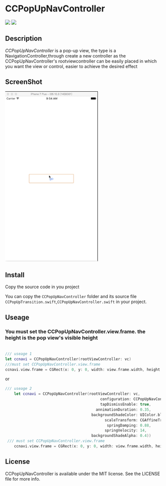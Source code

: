 # CCPopUpNavController



![](https://img.shields.io/badge/Swift-3.0-green.svg)
![](https://img.shields.io/badge/license-MIT-blue.svg)


## Description
*CCPopUpNavController* is a pop-up view, the type is a NavigationController,through create a new controller as the CCPopUpNavController's rootviewcontroller can be easily placed in which you want the view or control, easier to achieve the desired effect 


## ScreenShot

<img src="demo.gif" alt="img" width="300px">

## Install

Copy the source code in you project

You can copy the `CCPopUpNavController` folder and its source file `CCPopUpTransition.swift`,`CCPopUpNavController.swift` in your project.

## Useage

### You must set the CCPopUpNavController.view.frame. the height is the pop view's visible height

```swift

/// useage 1
let ccnavi = CCPopUpNavController(rootViewController: vc)
///must set CCPopUpNavController.view.frame
ccnavi.view.frame = CGRect(x: 0, y: 0, width: view.frame.width, height: 400)

```

or


```swift
/// useage 2
    let ccnavi = CCPopUpNavController(rootViewController: vc, 
                                           configuration: CCPopUpNavController.optionalValue(
                                           tapDismissEnable: true, 
                                         annimationDuration: 0.35, 
                                       backgroundShadeColor: UIColor.black, 
                                             scaleTransform: CGAffineTransform(scaleX: 0.94, y: 0.94), 
                                              springDamping: 0.88, 
                                             springVelocity: 14, 
                                       backgroundShadeAlpha: 0.4))
 /// must set CCPopUpNavController.view.frame
    ccnavi.view.frame = CGRect(x: 0, y: 0, width: view.frame.width, height: 400)
```



## License

CCPopUpNavController is available under the MIT license. See the LICENSE file for more info.
